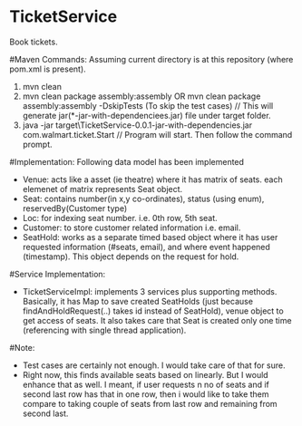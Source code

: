 # TicketService
Book tickets.

#Maven Commands:
Assuming current directory is at this repository (where pom.xml is present).
1. mvn clean
2. mvn clean package assembly:assembly OR mvn clean package assembly:assembly -DskipTests (To skip the test cases) // This will generate jar(*-jar-with-dependenciees.jar) file under target folder.
3. java -jar target\TicketService-0.0.1-jar-with-dependencies.jar com.walmart.ticket.Start // Program will start. Then follow the command prompt.


#Implementation:
Following data model has been implemented
* Venue: acts like a asset (ie theatre) where it has matrix of seats. each elemenet of matrix represents Seat object. 
* Seat: contains number(in x,y co-ordinates), status (using enum), reservedBy(Customer type)
* Loc: for indexing seat number. i.e. 0th row, 5th seat. 
* Customer: to store customer related information i.e. email.
* SeatHold: works as a separate timed based object where it has user requested information (#seats, email), and where event happened (timestamp). This object depends on the request for hold.

#Service Implementation:
* TicketServiceImpl: implements 3 services plus supporting methods. Basically, it has Map to save created SeatHolds (just because findAndHoldRequest(..) takes id instead of SeatHold), venue object to get access of seats. It also takes care that Seat is created only one time (referencing with single thread application).

#Note: 
* Test cases are certainly not enough. I would take care of that for sure.
* Right now, this finds available seats based on linearly. But I would enhance that as well. I meant, if user requests n no of seats and if second last row has that in one row, then i would like to take them compare to taking couple of seats from last row and remaining from second last.
